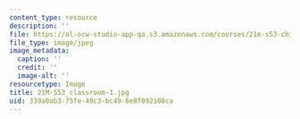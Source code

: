 ```yaml
---
content_type: resource
description: ''
file: https://ol-ocw-studio-app-qa.s3.amazonaws.com/courses/21m-s53-chinese-popular-musics-in-dialogue-spring-2014/339a0ab375fe49c3bc496e8f092108ca_21M-S53_classroom-1.jpg
file_type: image/jpeg
image_metadata:
  caption: ''
  credit: ''
  image-alt: ''
resourcetype: Image
title: 21M-S53_classroom-1.jpg
uid: 339a0ab3-75fe-49c3-bc49-6e8f092108ca
---
```

